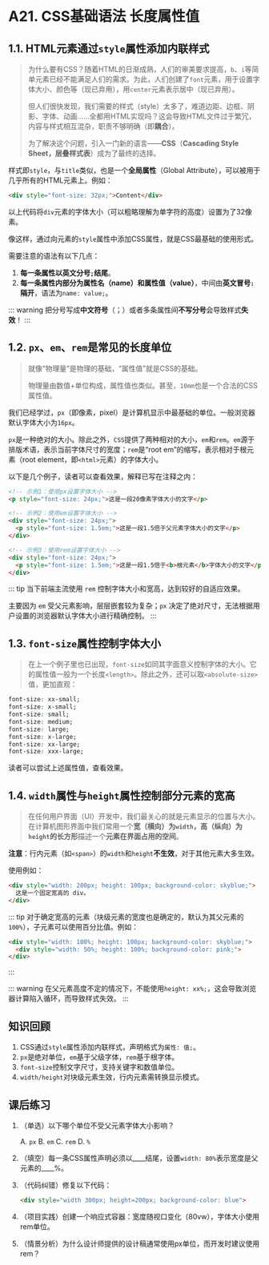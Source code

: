 # A21. CSS基础语法 长度属性值

## 1.1. HTML元素通过`style`属性添加内联样式

> 为什么要有CSS？随着HTML的日渐成熟，人们的审美要求提高，`b`、`i`等简单元素已经不能满足人们的需求。为此，人们创建了`font`元素，用于设置字体大小、颜色等（现已弃用），用`center`元素表示居中（现已弃用）。
>
> 但人们很快发现，我们需要的样式（style）太多了，难道边距、边框、阴影、字体、动画……全都用HTML实现吗？这会导致HTML文件过于繁冗，内容与样式相互混杂，职责不够明确（即**耦合**）。
>
> 为了解决这个问题，引入一门新的语言——**CSS**（**Cascading Style Sheet，层叠样式表**）成为了最终的选择。

样式即`style`，与`title`类似，也是一个**全局属性**（Global Attribute），可以被用于几乎所有的HTML元素上。例如：

```html
<div style="font-size: 32px;">Content</div>
```

以上代码将`div`元素的字体大小（可以粗略理解为单字符的高度）设置为了32像素。

像这样，通过向元素的`style`属性中添加CSS属性，就是CSS最基础的使用形式。

需要注意的语法有以下几点：

1. **每一条属性以英文分号`;`结尾**。
2. **每一条属性内部分为属性名（name）和属性值（value）**，中间由**英文冒号`:`隔开**，语法为`name: value;`。

::: warning
把分号写成**中文符号**（；）或者多条属性间**不写分号**会导致样式**失效**！
:::

## 1.2. `px`、`em`、`rem`是常见的长度单位

> 就像“物理量”是物理的基础，“属性值”就是CSS的基础。
>
> 物理量由数值+单位构成，属性值也类似。甚至，`10mm`也是一个合法的CSS属性值。

我们已经学过，`px`（即像素，pixel）是计算机显示中最基础的单位。一般浏览器默认字体大小为`16px`。

`px`是一种绝对的大小。除此之外，`CSS`提供了两种相对的大小，`em`和`rem`。`em`源于排版术语，表示当前字体尺寸的宽度；`rem`是“root em”的缩写，表示相对于根元素（root element，即`<html>`元素）的字体大小。

以下是几个例子，读者可以查看效果，解释已写在注释之内：

```html
<!-- 示例1：使用px设置字体大小 -->
<p style="font-size: 24px;">这是一段20像素字体大小的文字</p>

<!-- 示例2：使用em设置字体大小 -->
<div style="font-size: 24px;">
  <p style="font-size: 1.5em;">这是一段1.5倍于父元素字体大小的文字</p>
</div>

<!-- 示例3：使用rem设置字体大小 -->
<div style="font-size: 24px;">
  <p style="font-size: 1.5em;">这是一段1.5倍于<b>根元素</b>字体大小的文字</p>
</div>
```

::: tip
当下前端主流使用 `rem` 控制字体大小和宽高，达到较好的自适应效果。

主要因为 `em` 受父元素影响，层层嵌套较为复杂；`px` 决定了绝对尺寸，无法根据用户设置的浏览器默认字体大小进行精确控制。
:::

## 1.3. `font-size`属性控制字体大小

> 在上一个例子里也已出现，`font-size`如同其字面意义控制字体的大小。它的属性值一般为一个长度`<length>`。除此之外，还可以取`<absolute-size>`值，更加直观：

```css
font-size: xx-small;
font-size: x-small;
font-size: small;
font-size: medium;
font-size: large;
font-size: x-large;
font-size: xx-large;
font-size: xxx-large;
```

读者可以尝试上述属性值，查看效果。

## 1.4. `width`属性与`height`属性控制部分元素的宽高

> 在任何用户界面（UI）开发中，我们最关心的就是元素显示的位置与大小。在计算机图形界面中我们常用一个**宽（横向）为`width`，高（纵向）为`height`的长方形**描述一个**元素在界面占用的空间**。

**注意**：行内元素（如`<span>`）的`width`和`height`**不生效**，对于其他元素大多生效。

使用例如：

```html
<div style="width: 200px; height: 100px; background-color: skyblue;">
  这是一个固定宽高的 div。
</div>
```

::: tip
对于确定宽高的元素（块级元素的宽度也是确定的，默认为其父元素的`100%`），子元素可以使用百分比值。例如：

```html
<div style="width: 100%; height: 100px; background-color: skyblue;">
  <div style="width: 50%; height: 100%; background-color: pink;">
</div>
```
:::

::: warning
在父元素高度不定的情况下，不能使用`height: xx%;`，这会导致浏览器计算陷入循环，而导致样式失效。
:::

## 知识回顾
1. CSS通过`style`属性添加内联样式，声明格式为`属性: 值;`。
2. `px`是绝对单位，`em`基于父级字体，`rem`基于根字体。
3. `font-size`控制文字尺寸，支持关键字和数值单位。
4. `width/height`对块级元素生效，行内元素需转换显示模式。

## 课后练习
1. （单选）以下哪个单位不受父元素字体大小影响？

   A. `px`  B. `em`  C. `rem`  D. `%`

2. （填空）每一条CSS属性声明必须以____结尾，设置`width: 80%`表示宽度是父元素的____%。
3. （代码纠错）修复以下代码：
   ```html
   <div style="width 300px; height=200px; background-color: blue">
   ```
4. （项目实践）创建一个响应式容器：宽度随视口变化（80vw），字体大小使用rem单位。
5. （情景分析）为什么设计师提供的设计稿通常使用px单位，而开发时建议使用rem？
